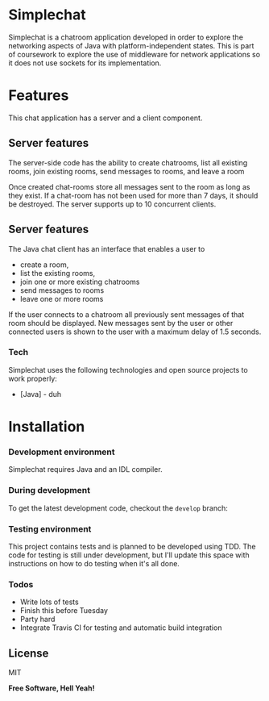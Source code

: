 # Simplechat

Simplechat is a chatroom application developed in order to explore the networking aspects of Java with platform-independent states. This is part of coursework to explore the use of middleware for network applications so it does not use sockets for its implementation.

# Features
This chat application has a server and a client component.

## Server features 
The server-side code has the ability to create chatrooms, list all existing rooms, join existing rooms, send messages to rooms, and leave a room

Once created chat-rooms store all messages sent to the room as long as they exist. If a chat-room has not been used for more than 7 days, it should be destroyed. The server supports up to 10 concurrent clients.


## Server features 
The Java chat client has an interface that enables a user to 
* create a room,
* list the existing rooms,
* join one or more existing chatrooms
* send messages to rooms
* leave one or more rooms

If the user connects to a chatroom all previously sent messages of that room should be displayed. New messages sent by the user or other connected users is shown to the user with a maximum delay of 1.5 seconds.

### Tech

Simplechat uses the following technologies and open source projects to work properly:
* [Java] - duh

# Installation

### Development environment 
Simplechat requires Java and an IDL compiler.

### During development 
To get the latest development code, checkout the `develop` branch:


### Testing environment
This project contains tests and is planned to be developed using TDD. The code for testing is still under development, but I'll update this space with instructions on how to do testing when it's all done.

### Todos

 - Write lots of tests
 - Finish this before Tuesday
 - Party hard
 - Integrate Travis CI for testing and automatic build integration

License
----

MIT

**Free Software, Hell Yeah!**

[//]: # (These are reference links used in the body of this note and get stripped out when the markdown processor does its job. There is no need to format nicely because it shouldn't be seen. Thanks SO - http://stackoverflow.com/questions/4823468/store-comments-in-markdown-syntax)

   [MySQL]: <https://www.mysql.com/>
   [Apache]: <https://httpd.apache.org/download.cgi>
